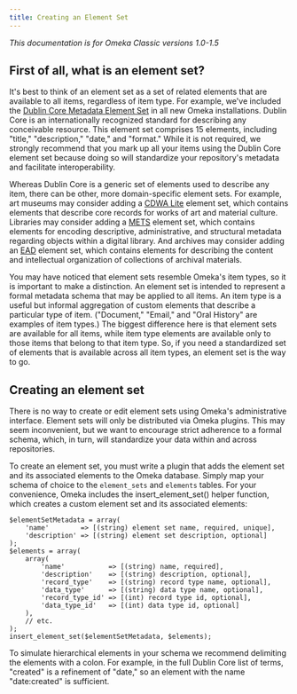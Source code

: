 ```yaml
---
title: Creating an Element Set
---
```

*This documentation is for Omeka Classic versions 1.0-1.5*


First of all, what is an element set?
------------------------------------------------------

It's best to think of an element set as a set of related elements that are available to all items, regardless of item type. For example, we've included the [Dublin Core Metadata Element Set](http://dublincore.org/documents/dces/) in all new Omeka installations. Dublin Core is an internationally recognized standard for describing any conceivable resource. This element set comprises 15 elements, including "title," "description," "date," and "format." While it is not required, we strongly recommend that you mark up all your items using the Dublin Core element set because doing so will standardize your repository's metadata and facilitate interoperability.

Whereas Dublin Core is a generic set of elements used to describe any item, there can be other, more domain-specific element sets. For example, art museums may consider adding a [CDWA Lite](http://www.getty.edu/research/conducting_research/standards/cdwa/cdwalite.html) element set, which contains elements that describe core records for works of art and material culture. Libraries may consider adding a [METS](http://www.loc.gov/standards/mets/) element set, which contains elements for encoding descriptive, administrative, and structural metadata regarding objects within a digital library. And archives may consider adding an [EAD](http://www.loc.gov/ead) element set, which contains elements for describing the content and intellectual organization of collections of archival materials.

You may have noticed that element sets resemble Omeka's item types, so it is important to make a distinction. An element set is intended to represent a formal metadata schema that may be applied to all items. An item type is a useful but informal aggregation of custom elements that describe a particular type of item. ("Document," "Email," and "Oral History" are examples of item types.) The biggest difference here is that element sets are available for all items, while item type elements are available only to those items that belong to that item type. So, if you need a standardized set of elements that is available across all item types, an element set is the way to go.

Creating an element set
-----------------------------------------------------------------

There is no way to create or edit element sets using Omeka's administrative interface. Element sets will only be distributed via Omeka plugins. This may seem inconvenient, but we want to encourage strict adherence to a formal schema, which, in turn, will standardize your data within and across repositories.

To create an element set, you must write a plugin that adds the element set and its associated elements to the Omeka database. Simply map your schema of choice to the `element_sets` and `elements` tables. For your convenience, Omeka includes the insert\_element\_set() helper function, which creates a custom element set and its associated elements:

``` {.de1}
$elementSetMetadata = array(
    'name'        => [(string) element set name, required, unique], 
    'description' => [(string) element set description, optional]
);
$elements = array(
    array(
        'name'           => [(string) name, required],
        'description'    => [(string) description, optional],
        'record_type'    => [(string) record type name, optional],
        'data_type'      => [(string) data type name, optional],
        'record_type_id' => [(int) record type id, optional],
        'data_type_id'   => [(int) data type id, optional]
    ), 
    // etc.
);
insert_element_set($elementSetMetadata, $elements);
```

To simulate hierarchical elements in your schema we recommend delimiting the elements with a colon. For example, in the full Dublin Core list of terms, "created" is a refinement of "date," so an element with the name "date:created" is sufficient.